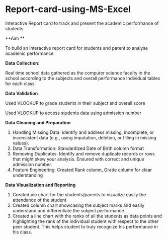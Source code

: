 # Report-card-using-MS-Excel
Interactive Report card to track and present the academic performance of students 

**Aim **

To build an interactive report card for students and parent to analyse academic performance

**Data Collection**: 

Real time school data gathered as the computer science faculty in the school according to the subjects and overall performance
Individual tables for each class

**Data Validation**

Used VLOOKUP to grade students in their subject and overall score

Used VLOOKUP to access students data using admission number 

**Data Cleaning and Preparation**

1. Handling Missing Data: Identify and address missing, incomplete, or inconsistent data (e.g., using imputation, deletion, or filling in missing values).
2. Data Transformation: Standardized Date of Birth column format
3. Removing Duplicates: Identify and remove duplicate records or rows that might skew your analysis. Ensured with correct and unique admission number.
4. Feature Engineering: Created Rank column, Grade column for clear understanding
   
**Data Visualization and Reporting**

1. Created pie chart for the students/parents to vizualize easily the attendance of the student
2. Created column chart showcasing the subject marks and easily understand and differentiate the subject performance
3. Created a line chart with the ranks of all the students as data points and highlighting the rank of the individual student with respect to the other peer student. This helps student to truly recognize his performance in his class.
